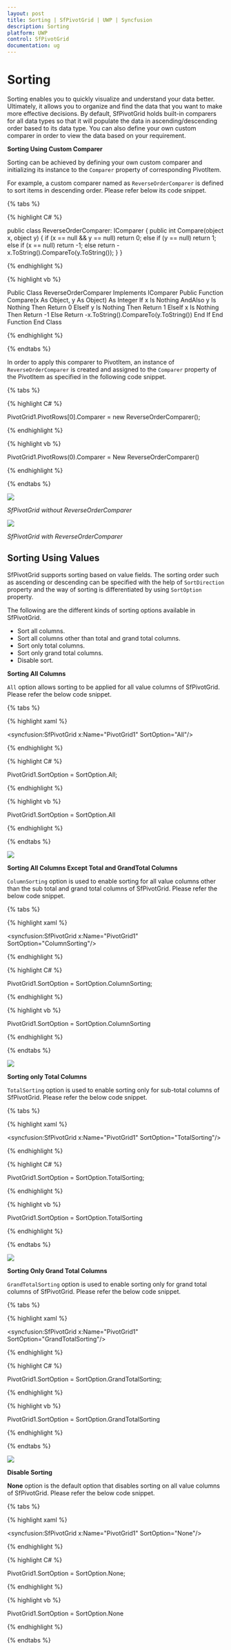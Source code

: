 ```yaml
---
layout: post
title: Sorting | SfPivotGrid | UWP | Syncfusion
description: Sorting
platform: UWP
control: SfPivotGrid
documentation: ug
---
```


# Sorting

Sorting enables you to quickly visualize and understand your data better. Ultimately, it allows you to organize and find the data that you want to make more effective decisions. By default, SfPivotGrid holds built-in comparers for all data types so that it will populate the data in ascending/descending order based to its data type. You can also define your own custom comparer in order to view the data based on your requirement.

**Sorting Using Custom Comparer**

Sorting can be achieved by defining your own custom comparer and initializing its instance to the `Comparer` property of corresponding PivotItem.

For example, a custom comparer named as `ReverseOrderComparer` is defined to sort items in descending order. Please refer below its code snippet.

{% tabs %}

{% highlight C# %}

public class ReverseOrderComparer: IComparer
{
    public int Compare(object x, object y) {
        if (x == null && y == null)
            return 0;
        else if (y == null)
            return 1;
        else if (x == null)
            return -1;
        else
            return -x.ToString().CompareTo(y.ToString());
    }
}

{% endhighlight %}

{% highlight vb %}

Public Class ReverseOrderComparer
	Implements IComparer
	Public Function Compare(x As Object, y As Object) As Integer
		If x Is Nothing AndAlso y Is Nothing Then
			Return 0
		ElseIf y Is Nothing Then
			Return 1
		ElseIf x Is Nothing Then
			Return -1
		Else
			Return -x.ToString().CompareTo(y.ToString())
		End If
	End Function
End Class

{% endhighlight %}

{% endtabs %}

In order to apply this comparer to PivotItem, an instance of `ReverseOrderComparer` is created and assigned to the `Comparer` property of the PivotItem as specified in the following code snippet.

{% tabs %}

{% highlight C# %}

PivotGrid1.PivotRows[0].Comparer = new ReverseOrderComparer();

{% endhighlight %}

{% highlight vb %}

PivotGrid1.PivotRows(0).Comparer = New ReverseOrderComparer()

{% endhighlight %}

{% endtabs %}

![](Sorting_images/Not-Sorted-PivotGrid.png)

_SfPivotGrid without ReverseOrderComparer_

![](Sorting_images/Sorted-PivotGrid.png)

_SfPivotGrid with ReverseOrderComparer_

## Sorting Using Values

SfPivotGrid supports sorting based on value fields. The sorting order such as ascending or descending can be specified with the help of `SortDirection` property and the way of sorting is differentiated by using `SortOption` property.

The following are the different kinds of sorting options available in SfPivotGrid.

* Sort all columns.
* Sort all columns other than total and grand total columns.
* Sort only total columns.
* Sort only grand total columns.
* Disable sort.

**Sorting All Columns**

`All` option allows sorting to be applied for all value columns of SfPivotGrid. Please refer the below code snippet.

{% tabs %}

{% highlight xaml %}

<syncfusion:SfPivotGrid x:Name="PivotGrid1" SortOption="All"/>

{% endhighlight %}

{% highlight C# %}

PivotGrid1.SortOption = SortOption.All;

{% endhighlight %}

{% highlight vb %}

PivotGrid1.SortOption = SortOption.All

{% endhighlight %}

{% endtabs %}

![](Sorting_images/Sorted-PivotGrid-when-using-All-option.png)

**Sorting All Columns Except Total and GrandTotal Columns**

`ColumnSorting` option is used to enable sorting for all value columns other than the sub total and grand total columns of SfPivotGrid. Please refer the below code snippet.

{% tabs %}

{% highlight xaml %}

<syncfusion:SfPivotGrid x:Name="PivotGrid1" SortOption="ColumnSorting"/>

{% endhighlight %}

{% highlight C# %}

PivotGrid1.SortOption = SortOption.ColumnSorting;

{% endhighlight %}

{% highlight vb %}

PivotGrid1.SortOption = SortOption.ColumnSorting

{% endhighlight %}

{% endtabs %}

![](Sorting_images/Sorted-PivotGrid-when-using-Column-sorting-option.png)

**Sorting only Total Columns**

`TotalSorting` option is used to enable sorting only for sub-total columns of SfPivotGrid. Please refer the below code snippet.

{% tabs %}

{% highlight xaml %}

<syncfusion:SfPivotGrid x:Name="PivotGrid1" SortOption="TotalSorting"/>

{% endhighlight %}

{% highlight C# %}

PivotGrid1.SortOption = SortOption.TotalSorting;

{% endhighlight %}

{% highlight vb %}

PivotGrid1.SortOption = SortOption.TotalSorting

{% endhighlight %}

{% endtabs %}

![](Sorting_images/Sorted-PivotGrid-when-using-Total-Sorting.png)

**Sorting Only Grand Total Columns**

`GrandTotalSorting` option is used to enable sorting only for grand total columns of SfPivotGrid. Please refer the below code snippet.

{% tabs %}

{% highlight xaml %}

<syncfusion:SfPivotGrid x:Name="PivotGrid1" SortOption="GrandTotalSorting"/>

{% endhighlight %}

{% highlight C# %}

PivotGrid1.SortOption = SortOption.GrandTotalSorting;

{% endhighlight %}

{% highlight vb %}

PivotGrid1.SortOption = SortOption.GrandTotalSorting

{% endhighlight %}

{% endtabs %}

![](Sorting_images/Sorted-PivotGrid-when-using-GrandTotal-Sorting-option.png)

**Disable Sorting**

**None** option is the default option that disables sorting on all value columns of SfPivotGrid. Please refer the below code snippet.

{% tabs %}

{% highlight xaml %}

<syncfusion:SfPivotGrid x:Name="PivotGrid1" SortOption="None"/>

{% endhighlight %}

{% highlight C# %}

PivotGrid1.SortOption = SortOption.None;

{% endhighlight %}

{% highlight vb %}

PivotGrid1.SortOption = SortOption.None

{% endhighlight %}

{% endtabs %}